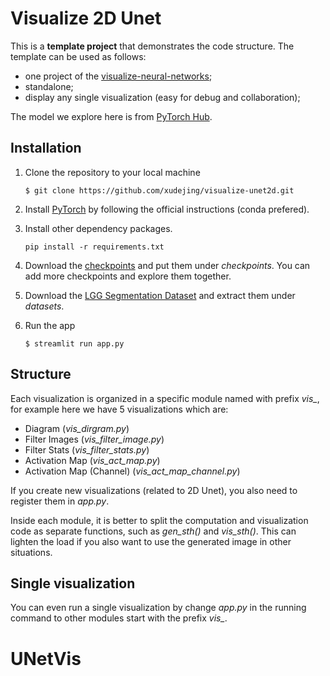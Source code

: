 # Visualize 2D Unet
This is a **template project** that demonstrates the code structure. The template can be used as follows:
* one project of the [visualize-neural-networks](https://github.com/xudejing/visualize-neural-networks);
* standalone;
* display any single visualization (easy for debug and collaboration);

The model we explore here is from [PyTorch Hub](https://pytorch.org/hub/mateuszbuda_brain-segmentation-pytorch_unet/).

## Installation 
1. Clone the repository to your local machine

    ```
    $ git clone https://github.com/xudejing/visualize-unet2d.git
    ```

2. Install [PyTorch](https://pytorch.org) by following the official instructions (conda prefered).

3. Install other dependency packages.
   ```
   pip install -r requirements.txt
   ```
    
4. Download the [checkpoints](https://mega.nz/#F!JyZABQDZ!gah8I_xCrj7aTKubaKJ7zw) and put them under *checkpoints*. You can add more checkpoints and explore them together.

5. Download the [LGG Segmentation Dataset](https://www.kaggle.com/mateuszbuda/lgg-mri-segmentation) and extract them under *datasets*.

6. Run the app
    ```
    $ streamlit run app.py
    ```


## Structure
Each visualization is organized in a specific module named with prefix *vis_*, for example here we have 5 visualizations which are:
* Diagram (*vis_dirgram.py*)
* Filter Images (*vis_filter_image.py*)
* Filter Stats (*vis_filter_stats.py*)
* Activation Map (*vis_act_map.py*)
* Activation Map (Channel) (*vis_act_map_channel.py*)

If you create new visualizations (related to 2D Unet), you also need to register them in *app.py*.

Inside each module, it is better to split the computation and visualization code as separate functions, such as *gen_sth()* and *vis_sth()*. This can lighten the load if you also want to use the generated image in other situations.

## Single visualization
You can even run a single visualization by change *app.py* in the running command to other modules start with the prefix *vis_*.
# UNetVis
